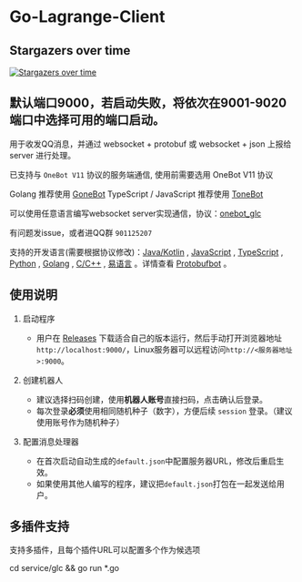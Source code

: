 # Go-Lagrange-Client

## Stargazers over time
[![Stargazers over time](https://starchart.cc/2mf8/Go-Lagrange-Client.svg?variant=adaptive)](https://starchart.cc/2mf8/Go-Lagrange-Client)

## 默认端口9000，若启动失败，将依次在9001-9020端口中选择可用的端口启动。

用于收发QQ消息，并通过 websocket + protobuf 或 websocket + json 上报给 server 进行处理。

已支持与 `OneBot V11` 协议的服务端通信, 使用前需要选用 OneBot V11 协议

Golang 推荐使用 [GoneBot](https://github.com/2mf8/GoneBot)
TypeScript / JavaScript 推荐使用 [ToneBot](https://github.com/2mf8/ToneBot)

可以使用任意语言编写websocket server实现通信，协议：[onebot_glc](https://github.com/2mf8/onebot_glc)

有问题发issue，或者进QQ群 `901125207`

支持的开发语言(需要根据协议修改)：[Java/Kotlin](https://github.com/protobufbot/spring-mirai-server) , [JavaScript](https://github.com/2mf8/TSPbBot) , [TypeScript](https://github.com/2mf8/TSPbBot/blob/master/src/demo/index.ts) , [Python](https://github.com/PHIKN1GHT/pypbbot/tree/main/pypbbot_examples) , [Golang](https://github.com/2mf8/GoPbBot/blob/master/test/bot_test.go) , [C/C++](https://github.com/ProtobufBot/cpp-pbbot/blob/main/src/event_handler/event_handler.cpp) , [易语言](https://github.com/protobufbot/pbbot_e_sdk) 。详情查看 [Protobufbot](https://github.com/ProtobufBot/ProtobufBot) 。

## 使用说明

1. 启动程序
    - 用户在 [Releases](https://github.com/ProtobufBot/Go-Mirai-Client/releases) 下载适合自己的版本运行，然后手动打开浏览器地址`http://localhost:9000/`，Linux服务器可以远程访问`http://<服务器地址>:9000`。

2. 创建机器人
    - 建议选择扫码创建，使用**机器人账号**直接扫码，点击确认后登录。
    - 每次登录**必须**使用相同随机种子（数字），方便后续 `session` 登录。（建议使用账号作为随机种子）

3. 配置消息处理器
    - 在首次启动自动生成的`default.json`中配置服务器URL，修改后重启生效。
    - 如果使用其他人编写的程序，建议把`default.json`打包在一起发送给用户。

## 多插件支持

支持多插件，且每个插件URL可以配置多个作为候选项

cd service/glc && go run *.go
